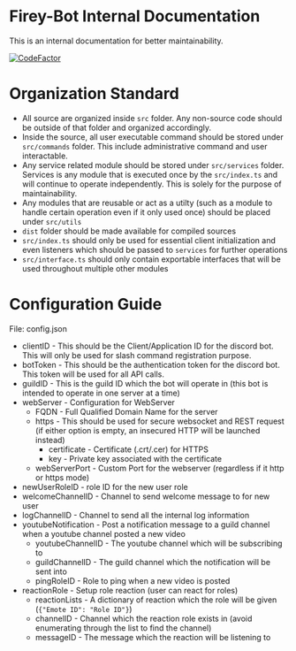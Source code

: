 # Firey-Bot Internal Documentation
This is an internal documentation for better maintainability.

[![CodeFactor](https://www.codefactor.io/repository/github/zhiyan114/firey-bot/badge/master?s=4eccfaa078509d205bc5fb5b76374c0972fb7fc2)](https://www.codefactor.io/repository/github/zhiyan114/firey-bot/overview/master)



# Organization Standard
* All source are organized inside `src` folder. Any non-source code should be outside of that folder and organized accordingly.
* Inside the source, all user executable command should be stored under `src/commands` folder. This include administrative command and user interactable.
* Any service related module should be stored under `src/services` folder. Services is any module that is executed once by the `src/index.ts` and will continue to operate independently. This is solely for the purpose of maintainability.
* Any modules that are reusable or act as a utilty (such as a module to handle certain operation even if it only used once) should be placed under `src/utils`
* `dist` folder should be made available for compiled sources
* `src/index.ts` should only be used for essential client initialization and even listeners which should be passed to `services` for further operations
* `src/interface.ts` should only contain exportable interfaces that will be used throughout multiple other modules

# Configuration Guide
File: config.json
* clientID - This should be the Client/Application ID for the discord bot. This will only be used for slash command registration purpose.
* botToken - This should be the authentication token for the discord bot. This token will be used for all API calls.
* guildID - This is the guild ID which the bot will operate in (this bot is intended to operate in one server at a time) 
* webServer - Configuration for WebServer
    * FQDN - Full Qualified Domain Name for the server
    * https - This should be used for secure websocket and REST request (if either option is empty, an insecured HTTP will be launched instead)
        * certificate - Certificate (.crt/.cer) for HTTPS
        * key - Private key associated with the certificate
    * webServerPort - Custom Port for the webserver (regardless if it http or https mode)
* newUserRoleID - role ID for the new user role
* welcomeChannelID - Channel to send welcome message to for new user
* logChannelID - Channel to send all the internal log information
* youtubeNotification - Post a notification message to a guild channel when a youtube channel posted a new video
    * youtubeChannelID - The youtube channel which will be subscribing to
    * guildChannelID - The guild channel which the notification will be sent into
    * pingRoleID - Role to ping when a new video is posted
* reactionRole - Setup role reaction (user can react for roles)
    * reactionLists - A dictionary of reaction which the role will be given (`{"Emote ID": "Role ID"}`)
    * channelID - Channel which the reaction role exists in (avoid enumerating through the list to find the channel)
    * messageID - The message which the reaction will be listening to
